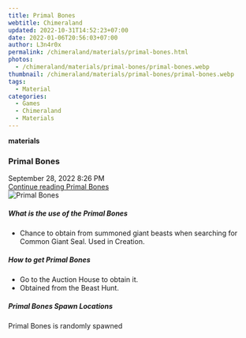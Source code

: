 ```yaml
---
title: Primal Bones
webtitle: Chimeraland
updated: 2022-10-31T14:52:23+07:00
date: 2022-01-06T20:56:03+07:00
author: L3n4r0x
permalink: /chimeraland/materials/primal-bones.html
photos:
  - /chimeraland/materials/primal-bones/primal-bones.webp
thumbnail: /chimeraland/materials/primal-bones/primal-bones.webp
tags:
  - Material
categories:
  - Games
  - Chimeraland
  - Materials
---
```


<section id="bootstrap-wrapper"><link rel="stylesheet" href="https://cdn.statically.io/gh/dimaslanjaka/Web-Manajemen/40ac3225/css/bootstrap-4.5-wrapper.css"/><div class="row g-0 border rounded overflow-hidden flex-md-row mb-4 shadow-sm position-relative"><div class="col p-4 d-flex flex-column position-static"><strong class="d-inline-block mb-2 text-success">materials</strong><h3 class="mb-0">Primal Bones</h3><div class="mb-1 text-muted">September 28, 2022 8:26 PM</div><a href="#" class="stretched-link d-none">Continue reading Primal Bones</a></div><div class="col-auto d-none d-lg-block"><img src="/chimeraland/materials/primal-bones/primal-bones.webp" alt="Primal Bones"/></div></div><div class="row"><div class="col-lg-6 col-12 mb-2"><div class="card"><div class="card-body"><h5 class="card-title">What is the use of the Primal Bones</h5><div class="card-text"><ul><li>Chance to obtain from summoned giant beasts when searching for Common Giant Seal. Used in Creation.</li></ul></div></div></div></div><div class="col-lg-6 col-12 mb-2"><div class="card"><div class="card-body"><h5 class="card-title">How to get Primal Bones</h5><div class="card-text"><ul><li>Go to the Auction House to obtain it.</li><li>Obtained from the Beast Hunt.</li></ul></div></div></div></div><div class="col-12 mb-2"><h5>Primal Bones Spawn Locations</h5><p>Primal Bones is randomly spawned</p></div></div></section>